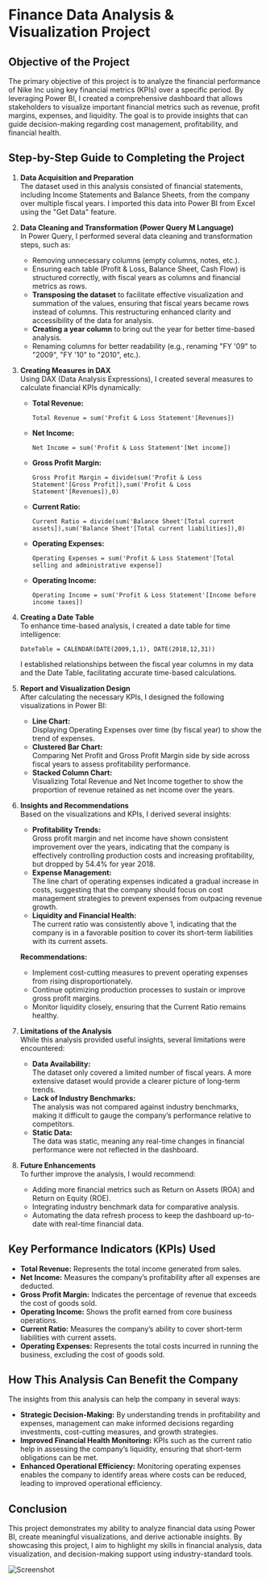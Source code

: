 # Finance Data Analysis & Visualization Project

## Objective of the Project
The primary objective of this project is to analyze the financial performance of Nike Inc using key financial metrics (KPIs) over a specific period. By leveraging Power BI, I created a comprehensive dashboard that allows stakeholders to visualize important financial metrics such as revenue, profit margins, expenses, and liquidity. The goal is to provide insights that can guide decision-making regarding cost management, profitability, and financial health.

## Step-by-Step Guide to Completing the Project

1. **Data Acquisition and Preparation**  
   The dataset used in this analysis consisted of financial statements, including Income Statements and Balance Sheets, from the company over multiple fiscal years. I imported this data into Power BI from Excel using the "Get Data" feature.

2. **Data Cleaning and Transformation (Power Query M Language)**  
   In Power Query, I performed several data cleaning and transformation steps, such as:
   - Removing unnecessary columns (empty columns, notes, etc.).
   - Ensuring each table (Profit & Loss, Balance Sheet, Cash Flow) is structured correctly, with fiscal years as columns and financial metrics as rows.
   - **Transposing the dataset** to facilitate effective visualization and summation of the values, ensuring that fiscal years became rows instead of columns. This restructuring enhanced clarity and accessibility of the data for analysis.
   - **Creating a year column** to bring out the year for better time-based analysis.
   - Renaming columns for better readability (e.g., renaming "FY '09" to "2009", "FY '10" to "2010", etc.).


3. **Creating Measures in DAX**  
   Using DAX (Data Analysis Expressions), I created several measures to calculate financial KPIs dynamically:
   - **Total Revenue:**  
     ```dax
     Total Revenue = sum('Profit & Loss Statement'[Revenues])
     ```
   - **Net Income:**  
     ```dax
     Net Income = sum('Profit & Loss Statement'[Net income])
     ```
   - **Gross Profit Margin:**  
     ```dax
     Gross Profit Margin = divide(sum('Profit & Loss Statement'[Gross Profit]),sum('Profit & Loss Statement'[Revenues]),0)
     ```
   - **Current Ratio:**  
     ```dax
     Current Ratio = divide(sum('Balance Sheet'[Total current assets]),sum('Balance Sheet'[Total current liabilities]),0)
     ```
   - **Operating Expenses:**  
     ```dax
     Operating Expenses = sum('Profit & Loss Statement'[Total selling and administrative expense])
     ```
   - **Operating Income:**  
     ```dax
     Operating Income = sum('Profit & Loss Statement'[Income before income taxes])
     ```

4. **Creating a Date Table**  
   To enhance time-based analysis, I created a date table for time intelligence:
   ```dax
   DateTable = CALENDAR(DATE(2009,1,1), DATE(2018,12,31))
   ```
   I established relationships between the fiscal year columns in my data and the Date Table, facilitating accurate time-based calculations.

5. **Report and Visualization Design**  
   After calculating the necessary KPIs, I designed the following visualizations in Power BI:
   - **Line Chart:**  
     Displaying Operating Expenses over time (by fiscal year) to show the trend of expenses.
   - **Clustered Bar Chart:**  
     Comparing Net Profit and Gross Profit Margin side by side across fiscal years to assess profitability performance.
   - **Stacked Column Chart:**  
     Visualizing Total Revenue and Net Income together to show the proportion of revenue retained as net income over the years.

6. **Insights and Recommendations**  
   Based on the visualizations and KPIs, I derived several insights:
   - **Profitability Trends:**  
     Gross profit margin and net income have shown consistent improvement over the years, indicating that the company is effectively controlling production costs and increasing profitability, but dropped by 54.4% for year 2018.
   - **Expense Management:**  
     The line chart of operating expenses indicated a gradual increase in costs, suggesting that the company should focus on cost management strategies to prevent expenses from outpacing revenue growth.
   - **Liquidity and Financial Health:**  
     The current ratio was consistently above 1, indicating that the company is in a favorable position to cover its short-term liabilities with its current assets.

   **Recommendations:**
   - Implement cost-cutting measures to prevent operating expenses from rising disproportionately.
   - Continue optimizing production processes to sustain or improve gross profit margins.
   - Monitor liquidity closely, ensuring that the Current Ratio remains healthy.

7. **Limitations of the Analysis**  
   While this analysis provided useful insights, several limitations were encountered:
   - **Data Availability:**  
     The dataset only covered a limited number of fiscal years. A more extensive dataset would provide a clearer picture of long-term trends.
   - **Lack of Industry Benchmarks:**  
     The analysis was not compared against industry benchmarks, making it difficult to gauge the company’s performance relative to competitors.
   - **Static Data:**  
     The data was static, meaning any real-time changes in financial performance were not reflected in the dashboard.

8. **Future Enhancements**  
   To further improve the analysis, I would recommend:
   - Adding more financial metrics such as Return on Assets (ROA) and Return on Equity (ROE).
   - Integrating industry benchmark data for comparative analysis.
   - Automating the data refresh process to keep the dashboard up-to-date with real-time financial data.

## Key Performance Indicators (KPIs) Used

- **Total Revenue:** Represents the total income generated from sales.
- **Net Income:** Measures the company’s profitability after all expenses are deducted.
- **Gross Profit Margin:** Indicates the percentage of revenue that exceeds the cost of goods sold.
- **Operating Income:** Shows the profit earned from core business operations.
- **Current Ratio:** Measures the company’s ability to cover short-term liabilities with current assets.
- **Operating Expenses:** Represents the total costs incurred in running the business, excluding the cost of goods sold.

## How This Analysis Can Benefit the Company

The insights from this analysis can help the company in several ways:
- **Strategic Decision-Making:** By understanding trends in profitability and expenses, management can make informed decisions regarding investments, cost-cutting measures, and growth strategies.
- **Improved Financial Health Monitoring:** KPIs such as the current ratio help in assessing the company’s liquidity, ensuring that short-term obligations can be met.
- **Enhanced Operational Efficiency:** Monitoring operating expenses enables the company to identify areas where costs can be reduced, leading to improved operational efficiency.

## Conclusion

This project demonstrates my ability to analyze financial data using Power BI, create meaningful visualizations, and derive actionable insights. By showcasing this project, I aim to highlight my skills in financial analysis, data visualization, and decision-making support using industry-standard tools.

![Screenshot](https://github.com/user-attachments/assets/e7c604e1-ed7e-433d-ae68-cd2e23ac2286)
